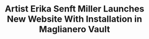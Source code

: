 ---
title: Artist Erika Senft Miller Launches New Website With Installation in Maglianero Vault
publication: Seven Days
source: https://www.sevendaysvt.com/LiveCulture/archives/2018/06/01/artist-erika-senft-miller-launches-new-website-with-installation-in-maglianero-vault

---